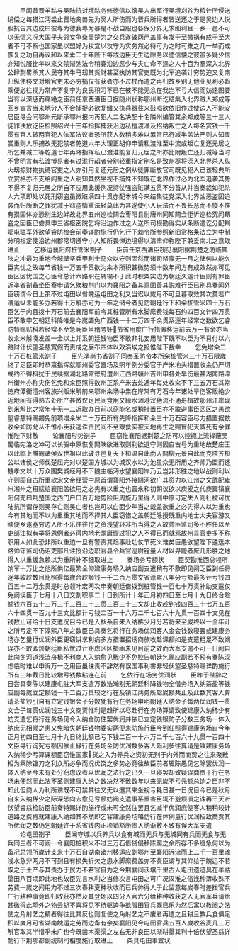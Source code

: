 <!-- { "loadSidebar": true } -->
　　臣闻昔晋羊祜与吴陆抗对境祜务修徳信以懐吴人出军行吴境刈谷为粮计所侵送绢偿之每猎江沔尝止晋地禽兽先为吴人所伤而为晋兵所得者皆送还之于是吴边人悦服抗告其边戍曰彼専为徳我専为暴是不战自服也各保分界无求细利且一乡一邑不可以无信义况大国乎夫邻女争桑吴楚为之交兵遂破两邑盖事有发于至微祸有成于至大者不可不察也国家虽以盟好为权宜以攻守为实务然必待可为之时可乗之几一举而成恢复之功自再议和以来垂二十年陛下每戒边臣无生边隙务以徳信懐之彼虽多疑少信亦知悦服比年以来文禁渐弛法令稍寛沿边恶少与夫亡命不逞之人十百为羣深入北界公肆剽畧杀其人民夺其牛马刼其赀财甚至执防其官吏既为北军追袭计穷势迫又复南归纵使移文对境官吏未必穷捕仅有获者亦不过杖而遣之再归故乡别无他业见利必趋乘便必往视为常产不复宁为良民积习不已在彼不能无忿在我岂不亏大信而妨逺图要当有以深惩而痛絶之臣前任京西漕臣日据随州状称鄂州断讫结集入北界贼人郑成等回乡宣言当来地分人不合捕捉必欲复雠又执兵器往来鼓唱欲依旧作过使边人不能安居臣寻会问鄂州元断承鄂州报内再犯人二名决配十名隣州编管其余郑成等三十三人徒罪决放讫臣检照绍兴十三年指挥捕获沿边私擅渡淮及招纳叛亡之人每名赏钱一千贯有官人转两官犯人依军法议者恐所获人数稍多难以累赏已行减半盖法严则人知畏赏重则人乐捕故无犯禁者乾道六年大理正胡仰申请私渡淮至中流或叛亡复还元居之所乞并减二等乾道七年再降指挥私已渡淮能复归元居之所亦比附叛亡还归减等当时不曾明言有私渡博易者有过淮行刼者分别轻重指定刑名是致州郡将深入北界杀人纵火刼掠财物执缚官吏之人亦引用复还元居之例从徒罪断放官司既见犯人已该轻典所立赏格亦不支给闾里之人明知其然坐视不捕殊不知既在北界作过必为北军追袭其势不得不复归元居之所自不应用此援例况持仗强盗赃满五贯不分首从并当奏裁如犯杀人六项即处以死刑窃盗虽微赃满四十贯亦配本城今来结集徒党深入北界凶恶盗因追袭而归所断之罪犹减于窃盗情重法轻莫此为甚遂使小人玩法而不畏长恶而不悛不惟有损国体亦恐别生边衅故北界五州巡检闗会枣阳县尉唐州同知闗会怇忻巡检究问刼盗之因臣已尝具申三省枢密院乞将沿边作过之人送所司根勘得实从条断遣讫分配荆鄂屯驻军外欲望睿防检会前奏详酌施行仍乞行下勅令所参照新旧赏格条法立为中制分明指定使沿边州郡常切遵守小人知所畏惮边境得以清肃仰称陛下兼爱南北之意取进止
　　乞移运襄阳府桩管米劄子
　　臣前任京西漕臣窃见襄阳据荆楚之防临闗陜之冲最为重地今城壁坚兵甲利士马众以守则固然而诸司帑廪无一月之储何以能久臣实忧之故每节省钱一万五千贯欲为籴本所积甚微势须十数年间方有成效然亦可见臣区区忧国之心臣今总计六路职在转输不于此时积粟实边为朝廷久逺计臣则有罪臣近凖省劄备坐臣寮申请乞聚粮荆门以为襄阳之备其意固善其説难行臣已别具奏闻外臣窃谓今日上策不过屯田以省餽运屯田之利又当迟以嵗月不可旦暮取效其次莫若广漕运纵未能多办若得十万斛亦可为一年之储今者见防朝廷行下和籴桩管米四十万石臣乞于内且拨十万石前去襄阳军前令其桩管所有水脚縻费钱每石约四百文计四万贯臣不敢申乞朝廷科降唯是今嵗蠲免广西钱一十二万四千余贯系逐年经常之数欲乞睿防特赐贴科若经常不至急阙臣当稽考奸节省用度广行措置移运前去万一有余亦当收籴米斛凑发盖一金以上并系朝廷钱物臣不敢非礼妄用陛下既不以臣为不肖付以六路财计伏望圣慈寛假而责成之展布四体以效涓埃之报惟陛下裁幸
　　乞免增籴二十万石桩管米劄子
　　臣先凖尚书省劄子同奉圣防令本所籴桩管米三十万石限嵗终了足臣即时恭禀指挥就鄂州委官置场及照年例分委官于产米地头措置收籴仍严切戒约不得科扰于民续据湖北路常徳府澧州江西路贑州吉州申各处旱伤最甚湖南路潭州衡州亦称灾伤乞免和籴臣照得数州正系产米去处逓年每处收籴不下三五万石其常徳府潭衡澧州客旅兴贩米斛前来鄂州籴场中粜在岸常有万石今年诸处旱伤客贩絶少近地间有得熟去处所产甚微仅足民间食用又縁水涸港汊絶流不通舟楫故鄂州江岸现到米斛比之常年十无一二近取办目前以窃能名或稍措置臣亦不敢避事臣区区之愚欲望睿慈特赐蠲免前项增籴米二十万石所有先降指挥和籴三十万石容臣尽力措置据数收籴如防允从不惟小臣获逃诛责民间不至艰食实被天地再生之赐冒犯天威死有余罪惟陛下财赦
　　论襄阳形势劄子
　　臣窃惟襄阳据荆楚之防可以控扼上流捍蔽吴蜀临宛洛之冲可以长驱中原恢复闗陜欲进取则利欲退守则固自古号为重地故楚庄王以此临上雒霸诸侯汉世祖以此破寻邑复天下桓温自此而入闗柳元景自此而克陜齐桓公以诸侯之师伐楚屈完对以楚国方城以为城汉水以为池虽众无所用之齐师乃盟而还魏孝文以十万众围樊城经月不下魏主临沔水望襄阳岸乃云岂非形胜之地以战则利以守则固自古所重欤宋文帝经营中原首谓襄阳外接闗河欲广其资力以江州之文武配雍州湘州之租赋给襄阳盖欲用之必先有以重之也晋永和初朝议欲以庾爰之代庾翼镇襄阳何充曰荆楚国之西门户口百万地势险阻周旋万里得人则中原可定失人则社稷可忧陆抗所谓存则吴存亡则吴亡者也岂可以白面少年当之哉盖欲重之必先得人以为重也今有其地而不以为重重其地而不择其人臣窃惜之盖朝廷除授既重内地士大夫宦游又欲便乡逺塞穷边人所不乐往往付之资浅望轻非所当得之人故帅臣监司多不胜任以至吏部注拟有举将恩例者必得内地老耄庸缪过犯之人不得已而就焉故州县官吏多不称职用人如此恐非所以重边一旦有警责其趋事赴功仗节死义难矣臣愚欲望陛下遴选本路帅守监司仍诏吏部凡注授沿边职官县令兵官巡尉铨量人材以畀能者庶几形胜之地得人以重缓急赖以为重所补不细取进止
　　奏场务亏额状
　　臣契勘淮西总领所饷军十万比之他所供亿最繁全仰建康务场入纳应副支遣稍有不敷即见阙乏臣到任将逐年收趁数目比照得每嵗合趁额钱一千二百万贯文省淳熙八年分亏额最多计亏钱四百五十二万余贯是时总领叶宏两次申奏朝廷借拨到桩管钱一百七十万贯补助支遣仅免阙误臣于七月十八日交割职事二十日到所计十年正月初四日至七月十九日终合趁额钱六百五十三万三千三百三十三贯三百三十三文却止收趁到钱四百三十七万五百六十四贯一百九十三文比额计亏钱二百一十六万二千七百六十九贯一百四十文见在钱数止可给十日支遣况目今已是入秋系自来入纳稀少月分若将来至嵗终以一全年计之所亏定不下淳熙八年之数臣已具奏乞将行在务场优润客人金会钱数寝罢或建康务场亦乞量行优润外臣更窃讲求利病多方措置招诱商旅收趁课额如是支遣粗足不致阙误亦不敢紊烦朝廷臣私忧过计窃虑区区措画未见目前之效而大军支遣不可一日阙自此向冬河道浅澁舟楫不利商人入纳愈见稀少不免控告朝廷乞赐应副若不预有奏陈深虑临时难以申诉万一乏用臣虽诛责不辞然有误国事利害非轻伏望圣慈特赐详酌施行所有三年截日比较増亏钱数粘连在前
　　乞依行在场务优润状
　　臣昨于陛辞之日尝具奏陈以建康屯驻大军支遣万数浩瀚别无朝廷科降钱物全借务场入纳茶盐等钱应副每嵗立定额钱一千二百万贯较之行在及镇江两务所趁嵗额共止及此数其客人算请茶盐钞引自有立定钱银会子分数犹有行在务场申明朝廷入纳金子每两优润钱一贯文会子每贯优润钱三十文商贾惟利是趋所以尽赴行在务场算请致使建康入纳稀少有妨支遣乞将行在务场见今入纳金防住罢优润并依已立定钱银防子分数三务场一体入纳庶无相倾之患又免暗失朝廷钱物委实两便未防施行臣今到任照得建康务场自今年正月初四日至七月十九日终比额已亏下钱二百一十六万二千七百六十九贯一百四十文臣寻行询究亏额因依止縁行在务场金防优润数多客人趋利多往算请是致建康务场入纳稀少亏算课额臣窃惟国家货之入为养兵之资初无别于内外而商贾之往来聚散相为乘除锥刀之利众所必争而况优饶之多势必竞往故臣前者辄陈愚见乞除罢优润一体入纳至今未有处分窃虑议者以优润之法行之已久一旦寝罢却致疑误商贾于行在务场未便然而此法不革则建康入纳之数决然不敷数年以来无嵗不亏元额总饷之臣非不知此但商人为利所诱既不可禁其往又无以邀其来坐视亏耗日甚一日况目今已是秋月自来入纳稀少之际深恐向去愈见亏额妨阙支遣事系重害臣辄不避烦凟之诛再干天听伏望睿慈检防臣前奏特赐详酌施行或未可全然住罢且乞减半优润庶使客人稍稍较计道路之费肯就建康入纳如其不然即乞容建康务场略仿行在体例量行优润招致商贾其所优润之数仍乞朝廷许于系省钱内正项销豁所贵入纳渐敷不致有误大军支遣
　　论屯田劄子
　　臣闻守城以兵养兵以食有城而无兵与无城同有兵而无食与无兵同三者不可阙一今襄阳桩积米不过三万石借贷侵移陈腐之余所存不多缓急何以为备况总领所嵗计支米十万石自湖南诸州移运应副鄂州至襄阳泝流而上二千一百里滩浅水急非两月不可到且有损失折欠之患水脚縻费盖亦不赀臣谓与其仰给于餽运不若取之于土产与其责办于民力不若官自为之今荆襄间沃壤千里古人屯田遗迹具在羊祜垦田八百顷即此地也故臣先言水利之当修次言屯田之可广况汉淮之俗浅种薄收殊不劳费一嵗之间用力不过三次春耕夏种秋收而已兵帅得人于此留意每嵗春时差拨官兵广行耕种事竟即归收获亦然及其登场以四分入官六分给耕种收获之人无官军兵请给甚微得此望外之物云胡不喜将见不待驱迫争欲服田官兵既已乐为然后寓以教阅之法使之角射艺之精者得往比其反也则复使之角射艺之不废者再遣之且耕且教兵食俱足积以嵗月可省湖南餽运之劳而边备有余矣襄阳见今屯田官兵五百人嵗收谷麦几三万斛官取其半惜乎未广也今既凿木渠渠之左右无非良田以渐耕垦其利十倍伏望圣慈详酌行下荆鄂都副统制司相度施行取进止
　　条具屯田事宜状
